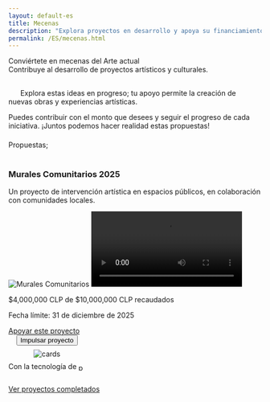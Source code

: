 ```yaml
---
layout: default-es
title: Mecenas
description: "Explora proyectos en desarrollo y apoya su financiamiento."
permalink: /ES/mecenas.html
---
```


<div class="titulo">Conviértete en mecenas del Arte actual</div>

<div class="subtitulo">Contribuye al desarrollo de proyectos artísticos y culturales.</div>

<!-- Párrafo 1 -->
<p class="parrafo" style="margin-top: 6%;">
  &nbsp;&nbsp;&nbsp;&nbsp;&nbsp;&nbsp;Explora estas ideas en progreso; tu apoyo permite la creación de nuevas obras y experiencias artísticas.
  
</p>

<!-- Párrafo 2 -->
<p class="parrafo">
 Puedes contribuir con el monto que desees y seguir el progreso de cada iniciativa. ¡Juntos podemos hacer realidad estas propuestas!
</p>

<div class="subtitulo" style="margin-top: 4%;">Propuestas;</div>
<br>

<div class="proyecto-container">
  <div class="proyecto" data-meta="10000000" data-recaudado="4000000">
    <h3>Murales Comunitarios 2025</h3>
    <p class="parrafo">Un proyecto de intervención artística en espacios públicos, en colaboración con comunidades locales.</p>
    <img src="/assets/img/murales-comunitarios.jpg" alt="Murales Comunitarios">
    <video controls>
      <source src="/assets/videos/murales-comunitarios.mp4" type="video/mp4">
      Tu navegador no soporta videos.
    </video>
    <div class="barra-progreso">
      <div class="progreso"></div>
    </div>
    <p class="parrafo meta">$<span class="recaudado">4,000,000</span> CLP de $10,000,000 CLP recaudados</p>
    <p class="parrafo fecha">Fecha límite: 31 de diciembre de 2025</p>
    <a href="#" class="fancy-button">Apoyar este proyecto</a>
    <br>
   </div>
</div>
<form action="https://www.paypal.com/ncp/payment/GX4V3R9TEHJ5G" method="post" target="_blank" style="display: inline-grid; justify-items: center; align-content: start; gap: 0.5rem;">
  <input class="pp-GX4V3R9TEHJ5G" type="submit" value="Impulsar proyecto" />
  <img src="https://www.paypalobjects.com/images/Debit_Credit.svg" alt="cards" />
  <section>
    Con la tecnología de 
    <img src="https://www.paypalobjects.com/paypal-ui/logos/svg/paypal-wordmark-color.svg" alt="paypal" style="height: 0.875rem; vertical-align: middle;" />
  </section>
</form>


<a href="proyectos-completados.html" class="enlace">Ver proyectos completados</a>
<br><br>

<script>
  document.addEventListener("DOMContentLoaded", function() {
    document.querySelectorAll(".proyecto").forEach(proyecto => {
      let meta = parseInt(proyecto.dataset.meta);
      let recaudado = parseInt(proyecto.dataset.recaudado);
      let porcentaje = (recaudado / meta) * 100;
      proyecto.querySelector(".progreso").style.width = porcentaje + "%";
    });
  });
</script>


